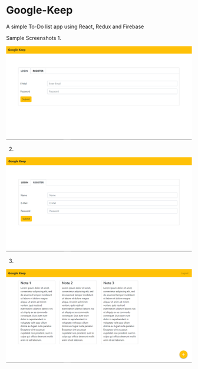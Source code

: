 # Google-Keep
A simple To-Do list app using React, Redux and Firebase

Sample Screenshots
1.

![Alt text](./src/assets/scr1.png?raw=true "Title")

2.

![Alt text](./src/assets/scr2.png?raw=true "Title")

3.

![Alt text](./src/assets/scr3.png?raw=true "Title")
